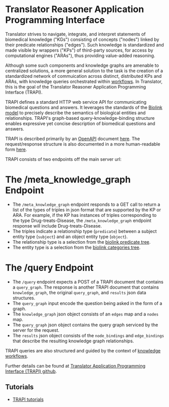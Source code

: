 # Translator Reasoner Application Programming Interface

Translator strives to navigate, integrate, and interpret statements of biomedical knowledge ("KGs") consisting of concepts ("nodes") linked by their predicate relationships ("edges"). Such knowledge is standardized and made visible by wrappers ("KPs") of third-party sources, for access by computational engines ("ARAs"), thus providing value-added reasoning. 

Although some such components and knowledge graphs are amenable to centralized solutions, a more general solution to the task is the creation of a standardized network of commuication across distinct, distributed KPs and ARAs, with knowledge queries orchestrated within [workflows](../workflows.md). In Translator, this is the goal of the Translator Reasoner Application Programming Interface (TRAPI).

TRAPI defines a standard HTTP web service API for communicating biomedical questions and answers. It leverages the standards of the  [Biolink model](https://biolink.github.io/biolink-model/) to precisely describe the semantics of biological entities and relationships. TRAPI's graph-based query-knowledge-binding structure enables expressive yet concise description of biomedical questions and answers.

TRAPI is described primarily by an [OpenAPI](https://github.com/OAI/OpenAPI-Specification) document [here](https://github.com/NCATSTranslator/ReasonerAPI/blob/master/TranslatorReasonerAPI.yaml). The request/response structure is also documented in a more human-readable form [here](https://github.com/NCATSTranslator/ReasonerAPI/blob/master/docs/reference.md).

TRAPI consists of two endpoints off the main server url:

# The /meta_knowledge_graph Endpoint

- The `/meta_knowledge_graph` endpoint responds to a GET call to return a list of the types of triples in json format that are supported by the KP or ARA. For example, if the KP has instances of triples corresponding to the type Drug-treats-Disease, the `/meta_knowledge_graph` endpoint response will include Drug-treats-Disease.
- The triples indicate a relationship type (`predicate`) between a subject entity type (`subject`) and an object entity type (`object`).
- The relationship type is a selection from the [biolink predicate tree](http://tree-viz-biolink.herokuapp.com/predicates).
- The entity type is a selection from the [biolink categories tree](http://tree-viz-biolink.herokuapp.com/categories).

# The /query Endpoint

- The `/query` endpoint expects a POST of a TRAPI document that contains a `query_graph`. The response is another TRAPI document that contains `knowledge_graph`, the original `query_graph`, and `results` json data structures.
- The `query_graph` input encode the question being asked in the form of a graph.
- The `knowledge_graph` json object consists of an `edges` map and a `nodes` map.
- The `query_graph` json object contains the query graph serviced by the server for the request.
- The `results` json object consists of the `node_bindings` and `edge_bindings` that describe the resulting knowledge graph relationships.

TRAPI queries are also structured and guided by the context of [knowledge workflows](../workflows.md).

Further details can be found at [Translator Application Programming Interface (TRAPI) github](https://github.com/NCATSTranslator/ReasonerAPI).

## Tutorials

* [TRAPI tutorials](../../development-guide/tutorials/index.md)
